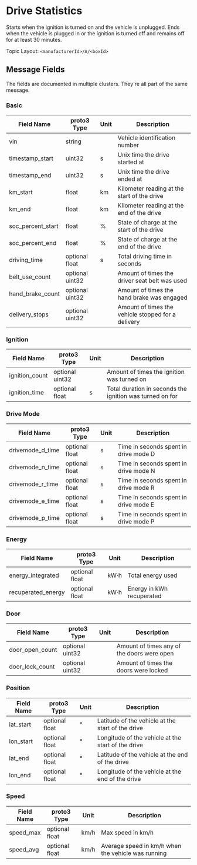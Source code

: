 # Drive Statistics

Starts when the ignition is turned on and the vehicle is unplugged. Ends when the vehicle is plugged in or the ignition
is turned off and remains off for at least 30 minutes.

Topic Layout: `<manufacturerId>/A/<boxId>`

## Message Fields

The fields are documented in multiple clusters. They're all part of the same message.

### Basic

| Field Name         | proto3 Type     | Unit | Description                                              |
|--------------------|-----------------|------|----------------------------------------------------------|
| vin                | string          |      | Vehicle identification number                            |
| timestamp_start    | uint32          | s    | Unix time the drive started at                           |
| timestamp_end      | uint32          | s    | Unix time the drive ended at                             |
| km_start           | float           | km   | Kilometer reading at the start of the drive              |
| km_end             | float           | km   | Kilometer reading at the end of the drive                |
| soc_percent_start  | float           | %    | State of charge at the start of the drive                |
| soc_percent_end    | float           | %    | State of charge at the end of the drive                  |
| driving_time       | optional float  | s    | Total driving time in seconds                            |
| belt_use_count     | optional uint32 |      | Amount of times the driver seat belt was used            |
| hand_brake_count   | optional uint32 |      | Amount of times the hand brake was engaged               |
| delivery_stops     | optional uint32 |      | Amount of times the vehicle stopped for a delivery       |

### Ignition

| Field Name         | proto3 Type     | Unit | Description                                              |
|--------------------|-----------------|------|----------------------------------------------------------|
| ignition_count     | optional uint32 |      | Amount of times the ignition was turned on               |
| ignition_time      | optional float  | s    | Total duration in seconds the ignition was turned on for |

### Drive Mode

| Field Name         | proto3 Type     | Unit | Description                                              |
|--------------------|-----------------|------|----------------------------------------------------------|
| drivemode_d_time   | optional float  | s    | Time in seconds spent in drive mode D                    |
| drivemode_n_time   | optional float  | s    | Time in seconds spent in drive mode N                    |
| drivemode_r_time   | optional float  | s    | Time in seconds spent in drive mode R                    |
| drivemode_e_time   | optional float  | s    | Time in seconds spent in drive mode E                    |
| drivemode_p_time   | optional float  | s    | Time in seconds spent in drive mode P                    |

### Energy

| Field Name         | proto3 Type     | Unit | Description                                              |
|--------------------|-----------------|------|----------------------------------------------------------|
| energy_integrated  | optional float  | kW⋅h | Total energy used                                        |
| recuperated_energy | optional float  | kW⋅h | Energy in kWh recuperated                                |

### Door

| Field Name         | proto3 Type     | Unit | Description                                              |
|--------------------|-----------------|------|----------------------------------------------------------|
| door_open_count    | optional uint32 |      | Amount of times any of the doors were open               |
| door_lock_count    | optional uint32 |      | Amount of times the doors were locked                    |

### Position

| Field Name         | proto3 Type     | Unit | Description                                              |
|--------------------|-----------------|------|----------------------------------------------------------|
| lat_start          | optional float  | °    | Latitude of the vehicle at the start of the drive        |
| lon_start          | optional float  | °    | Longitude of the vehicle at the start of the drive       |
| lat_end            | optional float  | °    | Latitude of the vehicle at the end of the drive          |
| lon_end            | optional float  | °    | Longitude of the vehicle at the end of the drive         |

### Speed

| Field Name         | proto3 Type     | Unit | Description                                              |
|--------------------|-----------------|------|----------------------------------------------------------|
| speed_max          | optional float  | km/h | Max speed in km/h                                        |
| speed_avg          | optional float  | km/h | Average speed in km/h when the vehicle was running       |
